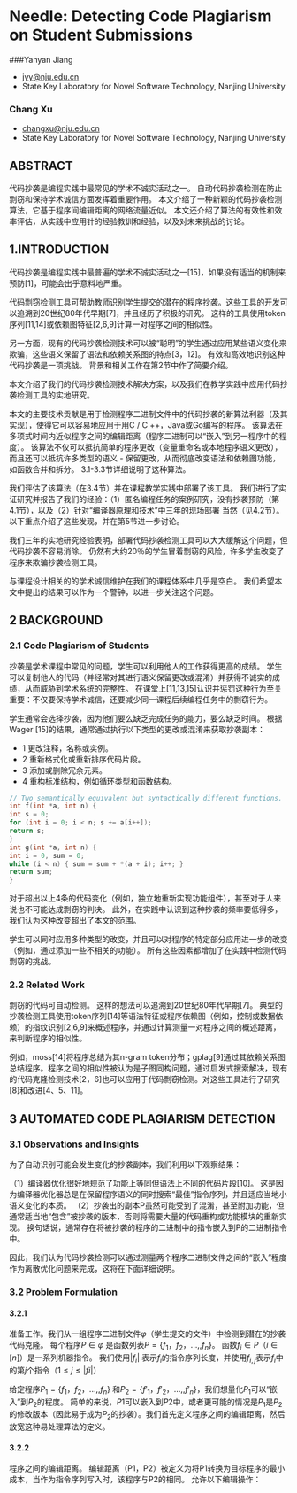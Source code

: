 # Needle: Detecting Code Plagiarism on Student Submissions###Yanyan Jiang  
- jyy@nju.edu.cn 
- State Key Laboratory for Novel Software Technology, Nanjing University### Chang Xu 
- changxu@nju.edu.cn 
- State Key Laboratory for Novel Software Technology, Nanjing University

## ABSTRACT代码抄袭是编程实践中最常见的学术不诚实活动之一。 自动代码抄袭检测在防止剽窃和保持学术诚信方面发挥着重要作用。 本文介绍了一种新颖的代码抄袭检测算法，它基于程序间编辑距离的网络流量近似。 本文还介绍了算法的有效性和效率评估，从实践中应用针的经验教训和经验，以及对未来挑战的讨论。

## 1.INTRODUCTION

代码抄袭是编程实践中最普遍的学术不诚实活动之一[15]，如果没有适当的机制来预防[1]，可能会出乎意料地严重。

代码剽窃检测工具可帮助教师识别学生提交的潜在的程序抄袭。这些工具的开发可以追溯到20世纪80年代早期[7]，并且经历了积极的研究。 这样的工具使用token序列[11,14]或依赖图特征[2,6,9]计算一对程序之间的相似性。

另一方面，现有的代码抄袭检测技术可以被“聪明”的学生通过应用某些语义变化来欺骗，这些语义保留了语法和依赖关系图的特点[3，12]。 有效和高效地识别这种代码抄袭是一项挑战。 背景和相关工作在第2节中作了简要介绍。

本文介绍了我们的代码抄袭检测技术解决方案，以及我们在教学实践中应用代码抄袭检测工具的实地研究。

本文的主要技术贡献是用于检测程序二进制文件中的代码抄袭的新算法利器（及其实现），使得它可以容易地应用于用C / C ++，Java或Go编写的程序。 该算法在多项式时间内近似程序之间的编辑距离（程序二进制可以“嵌入”到另一程序中的程度）。 该算法不仅可以抵抗简单的程序更改（变量重命名或本地程序语义更改），而且还可以抵抗许多类型的语义 - 保留更改，从而彻底改变语法和依赖图功能，如函数合并和拆分。 3.1-3.3节详细说明了这种算法。

我们评估了该算法（在3.4节）并在课程教学实践中部署了该工具。 我们进行了实证研究并报告了我们的经验：（1）匿名编程任务的案例研究，没有抄袭预防（第4.1节），以及（2）针对“编译器原理和技术”中三年的现场部署 当然（见4.2节）。 以下重点介绍了这些发现，并在第5节进一步讨论。

我们三年的实地研究经验表明，部署代码抄袭检测工具可以大大缓解这个问题，但代码抄袭不容易消除。 仍然有大约20％的学生冒着剽窃的风险，许多学生改变了程序来欺骗抄袭检测工具。

与课程设计相关的的学术诚信维护在我们的课程体系中几乎是空白。 我们希望本文中提出的结果可以作为一个警钟，以进一步关注这个问题。

## 2 BACKGROUND

### 2.1 Code Plagiarism of Students

抄袭是学术课程中常见的问题，学生可以利用他人的工作获得更高的成绩。 学生可以复制他人的代码（并经常对其进行语义保留更改或混淆）并获得不诚实的成绩，从而威胁到学术系统的完整性。 在课堂上[11,13,15]认识并惩罚这种行为至关重要：不仅要保持学术诚信，还要减少同一课程后续编程任务中的剽窃行为。

学生通常会选择抄袭，因为他们要么缺乏完成任务的能力，要么缺乏时间。 根据Wager [15]的结果，通常通过执行以下类型的更改或混淆来获取抄袭副本：

- 1 更改注释，名称或实例。
- 2 重新格式化或重新排序代码片段。
- 3 添加或删除冗余元素。
- 4 重构标准结构，例如循环类型和函数结构。

```cpp
// Two semantically equivalent but syntactically different functions.
int f(int *a, int n) {
int s = 0;
for (int i = 0; i < n; s += a[i++]);
return s;
}
int g(int *a, int n) {
int i = 0, sum = 0;
while (i < n) { sum = sum + *(a + i); i++; }
return sum;
}
```

对于超出以上4条的代码变化（例如，独立地重新实现功能组件），甚至对于人来说也不可能达成剽窃的判决。 此外，在实践中认识到这种抄袭的频率要低得多，我们认为这种改变超出了本文的范围。

学生可以同时应用多种类型的改变，并且可以对程序的特定部分应用进一步的改变（例如，通过添加一些不相关的功能）。 所有这些因素都增加了在实践中检测代码剽窃的挑战。

### 2.2 Related Work
剽窃的代码可自动检测。 这样的想法可以追溯到20世纪80年代早期[7]。 典型的抄袭检测工具使用token序列[14]等语法特征或程序依赖图（例如，控制或数据依赖）的指纹识别[2,6,9]来概述程序，并通过计算测量一对程序之间的概述距离，来判断程序的相似性。

例如，moss[14]将程序总结为其n-gram token分布；gplag[9]通过其依赖关系图总结程序。程序之间的相似性被认为是子图同构问题，通过启发式搜索解决，现有的代码克隆检测技术[2，6]也可以应用于代码剽窃检测。对这些工具进行了研究[8]和改进[4、5、11]。

## 3 AUTOMATED CODE PLAGIARISM DETECTION
### 3.1 Observations and Insights
为了自动识别可能会发生变化的抄袭副本，我们利用以下观察结果： 

（1）编译器优化很好地规范了功能上等同但语法上不同的代码片段[10]。 这是因为编译器优化器总是在保留程序语义的同时搜索“最佳”指令序列，并且适应当地小语义变化的本质。
（2）抄袭出的副本P虽然可能受到了混淆，甚至附加功能，但通常适当地“包含”被抄袭的版本，否则将需要大量的代码重构或功能模块的重新实现。 换句话说，通常存在将被抄袭的程序的二进制中的指令嵌入到P的二进制指令中。

因此，我们认为代码抄袭检测可以通过测量两个程序二进制文件之间的“嵌入”程度作为离散优化问题来完成，这将在下面详细说明。

### 3.2 Problem Formulation
#### 3.2.1
准备工作。我们从一组程序二进制文件$\varphi$（学生提交的文件）中检测到潜在的抄袭代码克隆。 每个程序$P \in \varphi$ 是函数列表$P = \{f_1，f_2，..., ,f_n\}$。 函数$f_i \in P（i \in [n]）$是一系列机器指令。 我们使用$|f_i|$ 表示$f_i$的指令序列长度，并使用$f_{i,j}$表示$f_i$中的第$j$个指令$（1≤j≤| fi |）$

给定程序$P_1 = \{f_1，f_2，..., ,f_n\}$ 和$P_2 = \{f'_1，f'_2，..., ,f'_n\}$，我们想量化$P_1$可以“嵌入”到$P_2$的程度。 简单的来说，$P1$可以嵌入到$P2$中，或者更可能的情况是$P_1$是$P_2$的修改版本（因此易于成为$P_2$的抄袭）。我们首先定义程序之间的编辑距离，然后放宽这种易处理算法的定义。

#### 3.2.2
程序之间的编辑距离。 编辑距离（P1，P2）被定义为将P1转换为目标程序的最小成本，当作为指令序列写入时，该程序与P2的相同。 允许以下编辑操作：







